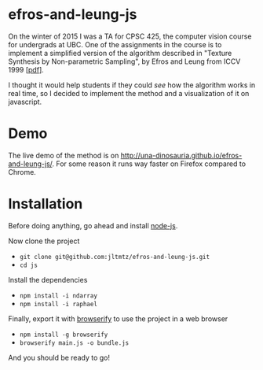 # efros-and-leung-js

On the winter of 2015 I was a TA for CPSC 425, the computer vision course for undergrads at UBC. One of the assignments in the course is to implement a simplified version of the algorithm described in "Texture Synthesis by Non-parametric Sampling", by Efros and Leung from ICCV 1999 [[pdf](https://www.eecs.berkeley.edu/Research/Projects/CS/vision/papers/efros-iccv99.pdf)].

I thought it would help students if they could *see* how the algorithm works in real time, so I decided to implement the method and a visualization of it on javascript.

# Demo

The live demo of the method is on http://una-dinosauria.github.io/efros-and-leung-js/. For some reason it runs way faster on Firefox compared to Chrome.

# Installation

Before doing anything, go ahead and install [node-js](https://nodejs.org/).

Now clone the project

* `git clone git@github.com:jltmtz/efros-and-leung-js.git`
* `cd js`

Install the dependencies

* `npm install -i ndarray`
* `npm install -i raphael`

Finally, export it with [browserify](http://browserify.org/) to use the project in a web browser

* `npm install -g browserify`
* `browserify main.js -o bundle.js`

And you should be ready to go!
